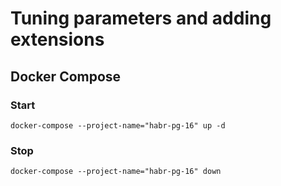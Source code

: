 # Tuning parameters and adding extensions

## Docker Compose
### Start
```shell
docker-compose --project-name="habr-pg-16" up -d
```

### Stop
```shell
docker-compose --project-name="habr-pg-16" down
```
